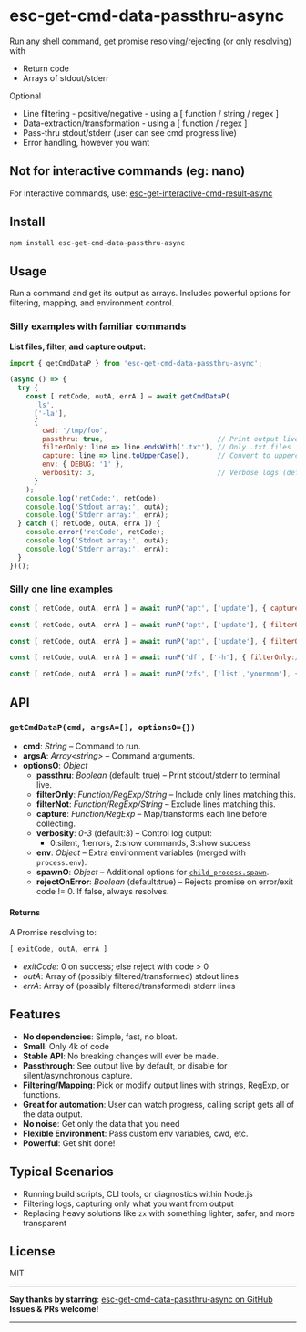 # esc-get-cmd-data-passthru-async

Run any shell command, get promise resolving/rejecting (or only resolving) with

* Return code
* Arrays of stdout/stderr

Optional
* Line filtering - positive/negative - using a [ function / string / regex ]
* Data-extraction/transformation - using a [ function / regex ]
* Pass-thru stdout/stderr (user can see cmd progress live)
* Error handling, however you want

## Not for interactive commands (eg: nano)

For interactive commands, use: [esc-get-interactive-cmd-result-async](https://www.npmjs.com/package/esc-get-interactive-cmd-result-async)

## Install

```sh
npm install esc-get-cmd-data-passthru-async
```

## Usage

Run a command and get its output as arrays. Includes powerful options for filtering, mapping, and environment control.

### Silly examples with familiar commands

**List files, filter, and capture output:**

```js
import { getCmdDataP } from 'esc-get-cmd-data-passthru-async';

(async () => {
  try {
    const [ retCode, outA, errA ] = await getCmdDataP(
      'ls',
      ['-la'],
      {
        cwd: '/tmp/foo',
        passthru: true,                            // Print output live (default: true)
        filterOnly: line => line.endsWith('.txt'), // Only .txt files
        capture: line => line.toUpperCase(),       // Convert to uppercase
        env: { DEBUG: '1' },
        verbosity: 3,                              // Verbose logs (default: 3)
      }
    );
    console.log('retCode:', retCode);
    console.log('Stdout array:', outA);
    console.log('Stderr array:', errA);
  } catch ([ retCode, outA, errA ]) {
    console.error('retCode', retCode);
    console.log('Stdout array:', outA);
    console.log('Stderr array:', errA);
  }
})();
```

### Silly one line examples

```js
const [ retCode, outA, errA ] = await runP('apt', ['update'], { capture:/https?:\/\/[^ ]+/ }); // get only the apt URL's
```

```js
const [ retCode, outA, errA ] = await runP('apt', ['update'], { filterOnly:'Hit', filterNot:'debian.org/' }); // Only get the lines containing Hit, but not the debian.org related lines.
```

```js
const [ retCode, outA, errA ] = await runP('apt', ['update'], { filterOnly:/(E|Err):/ }); // get only the apt URL's
```

```js
const [ retCode, outA, errA ] = await runP('df', ['-h'], { filterOnly:/(^Filesystem | \/$)/ }); // Get the headings and only the root filesystem's stats
```

```js
const [ retCode, outA, errA ] = await runP('zfs', ['list','yourmom'], { filterNot:/^NAME / });
```

## API

### `getCmdDataP(cmd, argsA=[], optionsO={})`

- **cmd**: _String_ – Command to run.
- **argsA**: _Array&lt;string&gt;_ – Command arguments.
- **optionsO**: _Object_
  - **passthru**: _Boolean_ (default: true) – Print stdout/stderr to terminal live.
  - **filterOnly**: _Function/RegExp/String_ – Include only lines matching this.
  - **filterNot**:  _Function/RegExp/String_ – Exclude lines matching this.
  - **capture**:    _Function/RegExp_ – Map/transforms each line before collecting.
  - **verbosity**:  _0-3_ (default:3) – Control log output:
    - 0:silent, 1:errors, 2:show commands, 3:show success
  - **env**:        _Object_ – Extra environment variables (merged with `process.env`).
  - **spawnO**:     _Object_ – Additional options for [`child_process.spawn`](https://nodejs.org/api/child_process.html#child_processspawncommand-args-options).
  - **rejectOnError**: _Boolean_ (default:true) – Rejects promise on error/exit code != 0. If false, always resolves.

#### Returns

A Promise resolving to:

```js
[ exitCode, outA, errA ]
```

- _exitCode_: 0 on success; else reject with code > 0
- _outA_: Array of (possibly filtered/transformed) stdout lines
- _errA_: Array of (possibly filtered/transformed) stderr lines

## Features

- **No dependencies**: Simple, fast, no bloat.
- **Small**: Only 4k of code
- **Stable API**: No breaking changes will ever be made.
- **Passthrough**: See output live by default, or disable for silent/asynchronous capture.
- **Filtering/Mapping**: Pick or modify output lines with strings, RegExp, or functions.
- **Great for automation**: User can watch progress, calling script gets all of the data output.
- **No noise**: Get only the data that you need
- **Flexible Environment**: Pass custom env variables, cwd, etc.
- **Powerful**: Get shit done!

## Typical Scenarios

- Running build scripts, CLI tools, or diagnostics within Node.js
- Filtering logs, capturing only what you want from output
- Replacing heavy solutions like `zx` with something lighter, safer, and more transparent

## License

MIT

---

**Say thanks by starring**: [esc-get-cmd-data-passthru-async on GitHub](https://github.com/softwarecreations/esc-get-cmd-data-passthru-async)  
**Issues & PRs welcome!**

---
